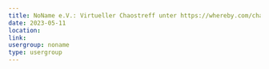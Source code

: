 ```yaml
---
title: NoName e.V.: Virtueller Chaostreff unter https://whereby.com/chaos-hd?roundedCornersOff
date: 2023-05-11
location: 
link: 
usergroup: noname
type: usergroup
---
```

